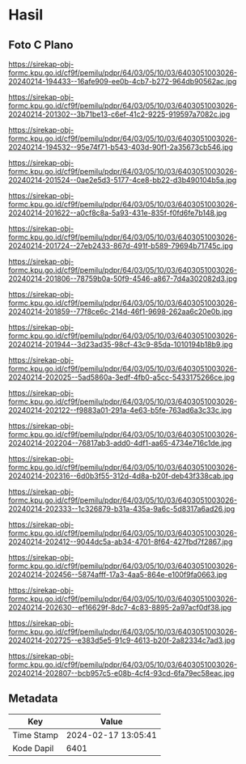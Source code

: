 # Hasil

## Foto C Plano

https://sirekap-obj-formc.kpu.go.id/cf9f/pemilu/pdpr/64/03/05/10/03/6403051003026-20240214-194433--16afe909-ee0b-4cb7-b272-964db90562ac.jpg

https://sirekap-obj-formc.kpu.go.id/cf9f/pemilu/pdpr/64/03/05/10/03/6403051003026-20240214-201302--3b71be13-c6ef-41c2-9225-919597a7082c.jpg

https://sirekap-obj-formc.kpu.go.id/cf9f/pemilu/pdpr/64/03/05/10/03/6403051003026-20240214-194532--95e74f71-b543-403d-90f1-2a35673cb546.jpg

https://sirekap-obj-formc.kpu.go.id/cf9f/pemilu/pdpr/64/03/05/10/03/6403051003026-20240214-201524--0ae2e5d3-5177-4ce8-bb22-d3b490104b5a.jpg

https://sirekap-obj-formc.kpu.go.id/cf9f/pemilu/pdpr/64/03/05/10/03/6403051003026-20240214-201622--a0cf8c8a-5a93-431e-835f-f0fd6fe7b148.jpg

https://sirekap-obj-formc.kpu.go.id/cf9f/pemilu/pdpr/64/03/05/10/03/6403051003026-20240214-201724--27eb2433-867d-491f-b589-79694b71745c.jpg

https://sirekap-obj-formc.kpu.go.id/cf9f/pemilu/pdpr/64/03/05/10/03/6403051003026-20240214-201806--78759b0a-50f9-4546-a867-7d4a302082d3.jpg

https://sirekap-obj-formc.kpu.go.id/cf9f/pemilu/pdpr/64/03/05/10/03/6403051003026-20240214-201859--77f8ce6c-214d-46f1-9698-262aa6c20e0b.jpg

https://sirekap-obj-formc.kpu.go.id/cf9f/pemilu/pdpr/64/03/05/10/03/6403051003026-20240214-201944--3d23ad35-98cf-43c9-85da-1010194b18b9.jpg

https://sirekap-obj-formc.kpu.go.id/cf9f/pemilu/pdpr/64/03/05/10/03/6403051003026-20240214-202025--5ad5860a-3edf-4fb0-a5cc-5433175266ce.jpg

https://sirekap-obj-formc.kpu.go.id/cf9f/pemilu/pdpr/64/03/05/10/03/6403051003026-20240214-202122--f9883a01-291a-4e63-b5fe-763ad6a3c33c.jpg

https://sirekap-obj-formc.kpu.go.id/cf9f/pemilu/pdpr/64/03/05/10/03/6403051003026-20240214-202204--76817ab3-add0-4df1-aa65-4734e716c1de.jpg

https://sirekap-obj-formc.kpu.go.id/cf9f/pemilu/pdpr/64/03/05/10/03/6403051003026-20240214-202316--6d0b3f55-312d-4d8a-b20f-deb43f338cab.jpg

https://sirekap-obj-formc.kpu.go.id/cf9f/pemilu/pdpr/64/03/05/10/03/6403051003026-20240214-202333--1c326879-b31a-435a-9a6c-5d8317a6ad26.jpg

https://sirekap-obj-formc.kpu.go.id/cf9f/pemilu/pdpr/64/03/05/10/03/6403051003026-20240214-202412--9044dc5a-ab34-4701-8f64-427fbd7f2867.jpg

https://sirekap-obj-formc.kpu.go.id/cf9f/pemilu/pdpr/64/03/05/10/03/6403051003026-20240214-202456--5874afff-17a3-4aa5-864e-e100f9fa0663.jpg

https://sirekap-obj-formc.kpu.go.id/cf9f/pemilu/pdpr/64/03/05/10/03/6403051003026-20240214-202630--ef16629f-8dc7-4c83-8895-2a97acf0df38.jpg

https://sirekap-obj-formc.kpu.go.id/cf9f/pemilu/pdpr/64/03/05/10/03/6403051003026-20240214-202725--e383d5e5-91c9-4613-b20f-2a82334c7ad3.jpg

https://sirekap-obj-formc.kpu.go.id/cf9f/pemilu/pdpr/64/03/05/10/03/6403051003026-20240214-202807--bcb957c5-e08b-4cf4-93cd-6fa79ec58eac.jpg


## Metadata

| Key        | Value               |
| ---------- | ------------------- |
| Time Stamp | 2024-02-17 13:05:41 |
| Kode Dapil | 6401                |



